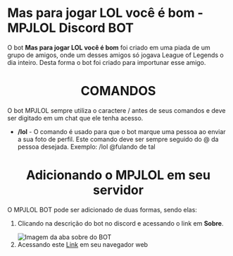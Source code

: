 # Mas para jogar LOL você é bom - MPJLOL Discord BOT

<p>O bot <b>Mas para jogar LOL você é bom</b> foi criado em uma piada de um grupo de amigos, onde um desses amigos só jogava League of Legends o dia inteiro. 
  Desta forma o bot foi criado para importunar esse amigo.</p>

<h1 align="center">COMANDOS</h1>
<p>O bot MPJLOL sempre utiliza o caractere / antes de seus comandos e deve ser digitado em um chat que ele tenha acesso.</p>
<ul>
  <li><b>/lol</b> - O comando é usado para que o bot marque uma pessoa ao enviar a sua foto de perfil. Este comando deve ser sempre seguido do @ da pessoa desejada. Exemplo: /lol @fulando de tal</li>
</ul>

<h1 align="center">Adicionando o MPJLOL em seu servidor</h1>
<p>O MPJLOL BOT pode ser adicionado de duas formas, sendo elas:</p>
<ol>
    <li>
      <p>Clicando na descrição do bot no discord e acessando o link em <b>Sobre</b>.</p>
      <img src="https://cdn.discordapp.com/attachments/735555881202090065/1192823636021743808/image.png?ex=65aa7a94&is=65980594&hm=9dad816e2ed486ce69906daebd094347d684076bf5ab9989d79fa3a9adc8f7f5&" alt="Imagem da aba sobre do BOT">
    </li>
    <li>Acessando este <a href="https://discord.com/api/oauth2/authorize?client_id=1192625683017515018&permissions=8&scope=bot+applications.commands">Link</a> em seu navegador web</li>
</ol>
